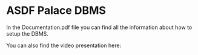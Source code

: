 # ASDF Palace DBMS


In the Documentation.pdf file you can find all the information about how to setup the DBMS.

You can also find the video presentation here: 
